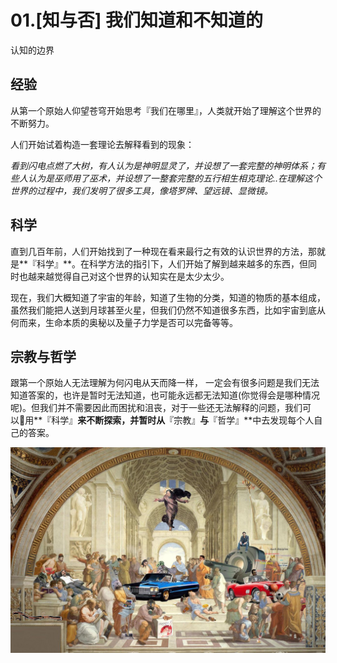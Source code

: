 # 01.\[知与否\] 我们知道和不知道的

认知的边界

## 经验

从第一个原始人仰望苍穹开始思考『我们在哪里』，人类就开始了理解这个世界的不断努力。

人们开始试着构造一套理论去解释看到的现象：

_看到闪电点燃了大树，有人认为是神明显灵了，并设想了一套完整的神明体系；有些人认为是巫师用了巫术，并设想了一整套完整的五行相生相克理论..在理解这个世界的过程中，我们发明了很多工具，像塔罗牌、望远镜、显微镜。_

## 科学

直到几百年前，人们开始找到了一种现在看来最行之有效的认识世界的方法，那就是**『科学』**。在科学方法的指引下，人们开始了解到越来越多的东西，但同时也越来越觉得自己对这个世界的认知实在是太少太少。

现在，我们大概知道了宇宙的年龄，知道了生物的分类，知道的物质的基本组成，虽然我们能把人送到月球甚至火星，但我们仍然不知道很多东西，比如宇宙到底从何而来，生命本质的奥秘以及量子力学是否可以完备等等。

## 宗教与哲学

跟第一个原始人无法理解为何闪电从天而降一样， 一定会有很多问题是我们无法知道答案的，也许是暂时无法知道，也可能永远都无法知道\(你觉得会是哪种情况呢\)。但我们并不需要因此而困扰和沮丧，对于一些还无法解释的问题，我们可以用**『科学』**来不断探索，并暂时从**『宗教』**与**『哲学』**中去发现每个人自己的答案。

![](../.gitbook/assets/science-religion-philosophy.jpg)

